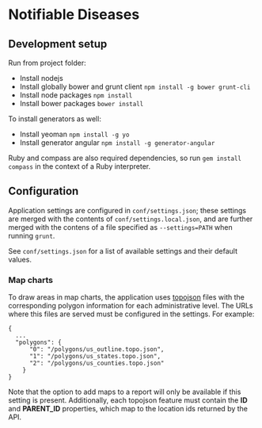 # Notifiable Diseases

## Development setup

Run from project folder:

* Install nodejs
* Install globally bower and grunt client `npm install -g bower grunt-cli`
* Install node packages `npm install`
* Install bower packages `bower install`

To install generators as well:

* Install yeoman `npm install -g yo`
* Install generator angular `npm install -g generator-angular`

Ruby and compass are also required dependencies, so run `gem install compass` in the context of a Ruby interpreter.

## Configuration

Application settings are configured in `conf/settings.json`; these settings are merged with the contents of `conf/settings.local.json`, and are further merged with the contens of a file specified as `--settings=PATH` when running `grunt`.

See `conf/settings.json` for a list of available settings and their default values.


### Map charts

To draw areas in map charts, the application uses [topojson](http://github.com/mbostock/topojson) files with the corresponding polygon information for each administrative level. The URLs where this files are served must be configured in the settings. For example:

```
{
  ...
  "polygons": {
      "0": "/polygons/us_outline.topo.json",
      "1": "/polygons/us_states.topo.json",
      "2": "/polygons/us_counties.topo.json"
    }
}
```

Note that the option to add maps to a report will only be available if this setting is present. Additionally, each topojson feature must contain the **ID** and **PARENT_ID** properties, which map to the location ids returned by the API.
